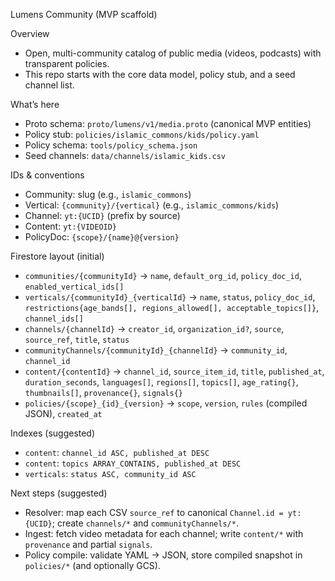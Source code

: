 Lumens Community (MVP scaffold)

Overview
- Open, multi-community catalog of public media (videos, podcasts) with transparent policies.
- This repo starts with the core data model, policy stub, and a seed channel list.

What’s here
- Proto schema: `proto/lumens/v1/media.proto` (canonical MVP entities)
- Policy stub: `policies/islamic_commons/kids/policy.yaml`
- Policy schema: `tools/policy_schema.json`
- Seed channels: `data/channels/islamic_kids.csv`

IDs & conventions
- Community: slug (e.g., `islamic_commons`)
- Vertical: `{community}/{vertical}` (e.g., `islamic_commons/kids`)
- Channel: `yt:{UCID}` (prefix by source)
- Content: `yt:{VIDEOID}`
- PolicyDoc: `{scope}/{name}@{version}`

Firestore layout (initial)
- `communities/{communityId}` → `name`, `default_org_id`, `policy_doc_id`, `enabled_vertical_ids[]`
- `verticals/{communityId}_{verticalId}` → `name`, `status`, `policy_doc_id`, `restrictions{age_bands[], regions_allowed[], acceptable_topics[]}`, `channel_ids[]`
- `channels/{channelId}` → `creator_id`, `organization_id?`, `source`, `source_ref`, `title`, `status`
- `communityChannels/{communityId}_{channelId}` → `community_id`, `channel_id`
- `content/{contentId}` → `channel_id`, `source_item_id`, `title`, `published_at`, `duration_seconds`, `languages[]`, `regions[]`, `topics[]`, `age_rating{}`, `thumbnails[]`, `provenance{}`, `signals{}`
- `policies/{scope}_{id}_{version}` → `scope`, `version`, `rules` (compiled JSON), `created_at`

Indexes (suggested)
- `content`: `channel_id ASC, published_at DESC`
- `content`: `topics ARRAY_CONTAINS, published_at DESC`
- `verticals`: `status ASC, community_id ASC`

Next steps (suggested)
- Resolver: map each CSV `source_ref` to canonical `Channel.id = yt:{UCID}`; create `channels/*` and `communityChannels/*`.
- Ingest: fetch video metadata for each channel; write `content/*` with `provenance` and partial `signals`.
- Policy compile: validate YAML → JSON, store compiled snapshot in `policies/*` (and optionally GCS).

